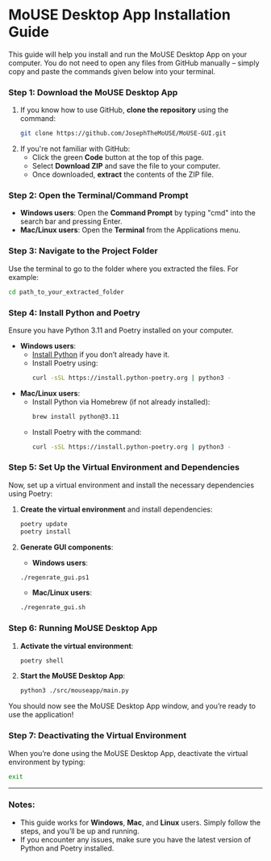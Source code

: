 # MoUSE Desktop App Installation Guide

This guide will help you install and run the MoUSE Desktop App on your computer. You do not need to open any files from GitHub manually – simply copy and paste the commands given below into your terminal.

### Step 1: Download the MoUSE Desktop App

1. If you know how to use GitHub, **clone the repository** using the command:
   ```bash
   git clone https://github.com/JosephTheMoUSE/MoUSE-GUI.git
   ```
2. If you're not familiar with GitHub:
   - Click the green **Code** button at the top of this page.
   - Select **Download ZIP** and save the file to your computer.
   - Once downloaded, **extract** the contents of the ZIP file.

### Step 2: Open the Terminal/Command Prompt

- **Windows users**: Open the **Command Prompt** by typing "cmd" into the search bar and pressing Enter.
- **Mac/Linux users**: Open the **Terminal** from the Applications menu.

### Step 3: Navigate to the Project Folder

Use the terminal to go to the folder where you extracted the files. For example:
```bash
cd path_to_your_extracted_folder
```

### Step 4: Install Python and Poetry

Ensure you have Python 3.11 and Poetry installed on your computer.

- **Windows users**:  
   - [Install Python](https://www.python.org/downloads/windows/) if you don’t already have it.
   - Install Poetry using:
     ```bash
     curl -sSL https://install.python-poetry.org | python3 -
     ```
- **Mac/Linux users**:  
   - Install Python via Homebrew (if not already installed):
     ```bash
     brew install python@3.11
     ```
   - Install Poetry with the command:
     ```bash
     curl -sSL https://install.python-poetry.org | python3 -
     ```

### Step 5: Set Up the Virtual Environment and Dependencies

Now, set up a virtual environment and install the necessary dependencies using Poetry:

1. **Create the virtual environment** and install dependencies:
   ```bash
   poetry update
   poetry install
   ```
   
2. **Generate GUI components**:
   - **Windows users**:
   ```bash
   ./regenrate_gui.ps1
   ```
   - **Mac/Linux users**:  
   ```bash
   ./regenrate_gui.sh
   ```

### Step 6: Running MoUSE Desktop App

1. **Activate the virtual environment**:
   ```bash
   poetry shell
   ```

2. **Start the MoUSE Desktop App**:
   ```bash
   python3 ./src/mouseapp/main.py
   ```

You should now see the MoUSE Desktop App window, and you’re ready to use the application!

### Step 7: Deactivating the Virtual Environment

When you’re done using the MoUSE Desktop App, deactivate the virtual environment by typing:
```bash
exit
```

---

### Notes:
- This guide works for **Windows**, **Mac**, and **Linux** users. Simply follow the steps, and you’ll be up and running.
- If you encounter any issues, make sure you have the latest version of Python and Poetry installed.
